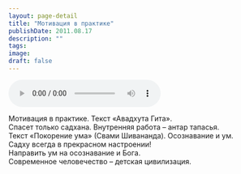 ```yaml
---
layout: page-detail
title: "Мотивация в практике"
publishDate: 2011.08.17
description: ""
tags:
image:
draft: false
---
```


<audio title="2011.08.17 - Мотивация в практике.mp3" src="https://filer-api.advayta.org/v1.0/public/files/74146" controls=""></audio>

 Мотивация в практике. Текст «Авадхута Гита».  
 Спасет только садхана. Внутренняя работа – антар тапасья.  
 Текст «Покорение ума» (Свами Шивананда). Осознавание и ум.  
 Садху всегда в прекрасном настроении!  
 Направить ум на осознавание и Бога.  
 Современное человечество – детская цивилизация.  

  
